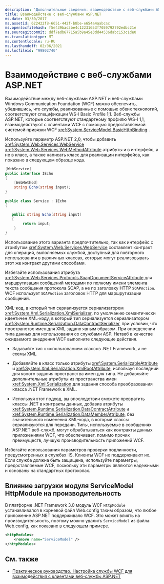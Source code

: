 ```yaml
---
description: 'Дополнительные сведения: взаимодействие с веб-службами ASP.NET'
title: Взаимодействие с веб-службами ASP.NET
ms.date: 03/30/2017
ms.assetid: 622422f8-6651-442f-b8be-e654a4aabcac
ms.openlocfilehash: f5e439bac3be4c12231653f7059792792edbc21e
ms.sourcegitcommit: ddf7edb67715a5b9a45e3dd44536dabc153c1de0
ms.translationtype: MT
ms.contentlocale: ru-RU
ms.lasthandoff: 02/06/2021
ms.locfileid: "99802740"
---
```

# <a name="interoperability-with-aspnet-web-services"></a>Взаимодействие с веб-службами ASP.NET

Взаимодействие между веб-службами ASP.NET и веб-службами Windows Communication Foundation (WCF) можно обеспечить, убедившись, что службы, реализованные с помощью обеих технологий, соответствуют спецификации WS-I Basic Profile 1,1. Веб-службы ASP.NET, которые соответствуют стандартному профилю WS-I 1,1, взаимодействуют с клиентами WCF с помощью предоставляемой системой привязки WCF <xref:System.ServiceModel.BasicHttpBinding> .  
  
 Используйте параметр ASP.NET 2,0, чтобы добавить <xref:System.Web.Services.WebService> <xref:System.Web.Services.WebMethodAttribute> атрибуты и в интерфейс, а не в класс, а также написать класс для реализации интерфейса, как показано в следующем образце кода.  
  
```csharp
[WebService]  
public interface IEcho  
{  
    [WebMethod]  
    string Echo(string input);  
}  
  
public class Service : IEcho  
{  
  
   public string Echo(string input)  
   {  
        return input;  
    }  
}  
```  
  
 Использование этого варианта предпочтительно, так как интерфейс с атрибутом <xref:System.Web.Services.WebService> составляет контракт для операций, выполняемых службой, доступный для повторного использования в различных классах, которые могут реализовывать этот же контракт другими способами.  
  
 Избегайте использования атрибута <xref:System.Web.Services.Protocols.SoapDocumentServiceAttribute> для маршрутизации сообщений методами по полному имени элемента текста сообщения протокола SOAP, а не по заголовку HTTP `SOAPAction`. WCF использует `SOAPAction` заголовок HTTP для маршрутизации сообщений.  
  
 XML-код, в который тип сериализуется сериализатором <xref:System.Xml.Serialization.XmlSerializer>, по умолчанию семантически идентичен XML-коду, в который тип сериализуется сериализатором <xref:System.Runtime.Serialization.DataContractSerializer>, при условии, что пространство имен для XML задано явным образом. При определении типа данных для использования со службами ASP. Нетвеб в качестве ожидаемого внедрения WCF выполните следующие действия.  
  
- Задавайте тип с использованием классов .NET Framework, а не схемы XML.  
  
- Добавляйте в класс только атрибуты <xref:System.SerializableAttribute> и <xref:System.Xml.Serialization.XmlRootAttribute>, используя последний для явного задания пространства имен для типа. Не добавляйте дополнительные атрибуты из пространства имен <xref:System.Xml.Serialization> для задания способа преобразования класса .NET Framework в XML.  
  
- Используя этот подход, вы впоследствии сможете превратить классы .NET в контракты данных, добавив атрибуты <xref:System.Runtime.Serialization.DataContractAttribute> и <xref:System.Runtime.Serialization.DataMemberAttribute>, без значительного изменения XML-кода, в который классы сериализуются для передачи. Типы, используемые в сообщениях ASP.NET веб-служб, могут обрабатываться как контракты данных приложениями WCF, что обеспечивает, помимо прочих преимуществ, лучшую производительность приложений WCF.  
  
 Избегайте использования параметров проверки подлинности, предусмотренных в службах IIS. Клиенты WCF не поддерживают их. Если служба должна быть защищена, используйте параметры, предоставляемые WCF, поскольку эти параметры являются надежными и основаны на стандартных протоколах.  
  
## <a name="performance-impact-caused-by-loading-the-servicemodel-httpmodule"></a>Влияние загрузки модуля ServiceModel HttpModule на производительность  

 В платформе .NET Framework 3.0 модуль WCF `HttpModule` устанавливался в корневой файл Web.config таким образом, что любое приложение ASP.NET поддерживало WCF. Это может влиять на производительность, поэтому можно удалить `ServiceModel` из файла Web.config, как показано в следующем примере.  
  
```xml  
<httpModules>  
    <remove name="ServiceModel" />  
</httpModules>
```  
  
## <a name="see-also"></a>См. также

- [Практическое руководство. Настройка службы WCF для взаимодействия с клиентами веб-службы ASP.NET](config-wcf-service-with-aspnet-web-service.md)

